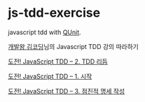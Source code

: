 js-tdd-exercise
===============

javascript tdd with [QUnit](http://qunitjs.com/).

[개발왕 김코딩](http://huns.me/category/development/)님의 Javascript TDD 강의 따라하기

[도전! JavaScript TDD – 2. TDD 리듬](http://huns.me/%EB%8F%84%EC%A0%84-javascript-tdd-2-tdd-%EB%A6%AC%EB%93%AC/)

[도전! JavaScript TDD – 1. 시작](http://huns.me/tddtest-driven-development%EB%A1%9C-%EC%9E%90%ED%8C%90%EA%B8%B0-%EB%A7%8C%EB%93%A4%EA%B8%B0-1-%EC%8B%9C%EC%9E%91/)

[도전! JavaScript TDD – 3. 점진적 명세 작성](http://huns.me/%EB%8F%84%EC%A0%84-javascript-tdd-3-%EC%A0%90%EC%A7%84%EC%A0%81-%EB%AA%85%EC%84%B8-%EC%9E%91%EC%84%B1/)
